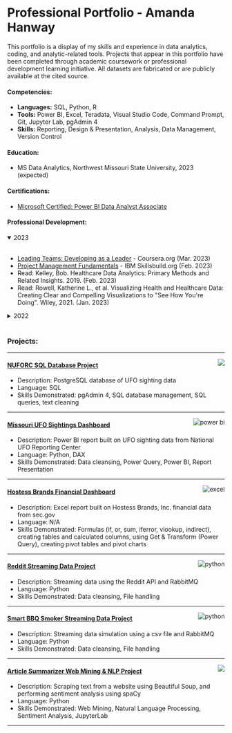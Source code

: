 # Professional Portfolio - Amanda Hanway
This portfolio is a display of my skills and experience in data analytics, coding, and analytic-related tools. Projects that appear in this portfolio have been completed through academic coursework or professional development learning initiative. All datasets are fabricated or are publicly available at the cited source.

#### Competencies:
- **Languages:** SQL, Python, R 
- **Tools:** Power BI, Excel, Teradata, Visual Studio Code, Command Prompt, Git, Jupyter Lab, pgAdmin 4    
- **Skills:** Reporting, Design & Presentation, Analysis, Data Management, Version Control  

#### Education:  
- MS Data Analytics, Northwest Missouri State University, 2023 (expected)

#### Certifications:  
- [Microsoft Certified: Power BI Data Analyst Associate](/supporting_files/Microsoft%20Certified%20Power%20BI.png)

#### Professional Development:   
<details open><summary>2023</summary><br><ul>
<li><a href="https://github.com/mandi1120/amanda-hanway-portfolio/blob/main/supporting_files/Leading%20Teams%20-%20Developing%20as%20a%20Leader%20-%20Coursera.pdf">Leading Teams: Developing as a Leader</a> - Coursera.org (Mar. 2023) 
<li><a href="https://github.com/mandi1120/amanda-hanway-portfolio/blob/main/supporting_files/Project%20Management%20Fundamentals.pdf">Project Management Fundamentals</a> - IBM Skillsbuild.org (Feb. 2023) 
<li>Read: Kelley, Bob. Healthcare Data Analytics: Primary Methods and Related Insights. 2019. (Feb. 2023)
<li>Read: Rowell, Katherine L., et al. Visualizing Health and Healthcare Data: Creating Clear and Compelling Visualizations to "See How You're Doing". Wiley, 2021. (Jan. 2023)
</ul></details>
<details><summary>2022</summary><br><ul>
<li><a href="https://github.com/mandi1120/amanda-hanway-portfolio/blob/main/supporting_files/Data%20Analyst%20in%20Power%20BI.pdf">Data Analyst in Power BI Career Track</a> - Datacamp.com (Dec. 2022)
<li><a href="https://github.com/mandi1120/amanda-hanway-portfolio/blob/main/supporting_files/Power%20BI%20Fundamentals%20-%20Data%20Camp.pdf">Power BI Fundamentals Skill Track</a> - Datacamp.com (Dec. 2022)
<li><a href="https://github.com/mandi1120/amanda-hanway-portfolio/blob/main/supporting_files/SQL%20Fundamentals%20-%20Data%20Camp.pdf">SQL Fundamentals Skill Track</a> - Datacamp.com (Dec. 2022)
</ul></details>

<br/>  

### Projects:   

---
<img align="right" src="https://img.shields.io/badge/PostgreSQL-3776AB.svg?style=for-the-badge&logo=PostgreSQL&logoColor=white">  

#### [NUFORC SQL Database Project](https://github.com/mandi1120/nuforc_sql_database)  
- Description: PostgreSQL database of UFO sighting data  
- Language: SQL
- Skills Demonstrated: pgAdmin 4, SQL database management, SQL queries, text cleaning 

---
<img align="right" alt="power bi" src="https://img.shields.io/badge/Power%20BI-3776AB.svg?style=for-the-badge&logo=Power-BI&logoColor=white">  

#### [Missouri UFO Sightings Dashboard](https://github.com/mandi1120/mo_ufo_dashboard/)
- Description: Power BI report built on UFO sighting data from National UFO Reporting Center  
- Language: Python, DAX 
- Skills Demonstrated: Data cleansing, Power Query, Power BI, Report Presentation 

---
<img align="right" alt="excel" src="https://img.shields.io/badge/Microsoft%20Excel-3776AB.svg?style=for-the-badge&logo=Microsoft-Excel&logoColor=white">  

#### [Hostess Brands Financial Dashboard](https://github.com/mandi1120/hostess_brands_dashboard)  
- Description: Excel report built on Hostess Brands, Inc. financial data from sec.gov  
- Language: N/A
- Skills Demonstrated: Formulas (if, or, sum, iferror, vlookup, indirect), creating tables and calculated columns, using Get & Transform (Power Query), creating pivot tables and pivot charts 

---
<img align="right" alt="python" src="https://img.shields.io/badge/Python-3776AB.svg?style=for-the-badge&logo=Python&logoColor=white">  

#### [Reddit Streaming Data Project](https://github.com/mandi1120/streaming-07-custom-project)  
- Description: Streaming data using the Reddit API and RabbitMQ  <br />
- Language: Python  <br />
- Skills Demonstrated: Data cleansing, File handling    

---
<img align="right" alt="python" src="https://img.shields.io/badge/Python-3776AB.svg?style=for-the-badge&logo=Python&logoColor=white">  

#### [Smart BBQ Smoker Streaming Data Project](https://github.com/mandi1120/streaming-05-smart-smoker)
- Description: Streaming data simulation using a csv file and RabbitMQ
- Language: Python 
- Skills Demonstrated: Data cleansing, File handling 



---
<img align="right" src="https://img.shields.io/badge/Python-3776AB.svg?style=for-the-badge&logo=Python&logoColor=white">  

#### [Article Summarizer Web Mining & NLP Project](https://github.com/mandi1120/article-summarizer)  
- Description: Scraping text from a website using Beautiful Soup, and performing sentiment analysis using spaCy 
- Language: Python
- Skills Demonstrated: Web Mining, Natural Language Processing, Sentiment Analysis, JupyterLab



---
<br/>   
<br/>    
<br/>  
<br/>    
<br/>    
  
  
  
  
<!---
badges from:  https://home.aveek.io/GitHub-Profile-Badges/
-->


